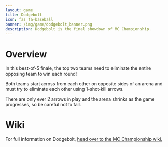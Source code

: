```yaml
---
layout: game
title: Dodgebolt
icon: fas fa-baseball
banner: /img/game/dodgebolt_banner.png
description: Dodgebolt is the final showdown of MC Championship.
---
```


# Overview

In this best-of-5 finale, the top two teams need to eliminate the entire opposing team to win each round!

Both teams start across from each other on opposite sides of an arena and must try to eliminate each other using 1-shot-kill arrows.

There are only ever 2 arrows in play and the arena shrinks as the game progresses, so be careful not to fall.

# Wiki

For full information on Dodgebolt, [head over to the MC Championship wiki.](https://mcchampionship.fandom.com/wiki/Dodgebolt)
